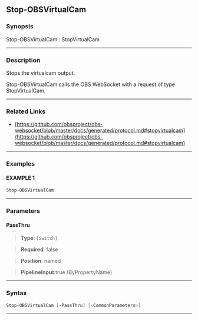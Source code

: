 Stop-OBSVirtualCam
------------------
### Synopsis
Stop-OBSVirtualCam : StopVirtualCam

---
### Description

Stops the virtualcam output.


Stop-OBSVirtualCam calls the OBS WebSocket with a request of type StopVirtualCam.

---
### Related Links
* [https://github.com/obsproject/obs-websocket/blob/master/docs/generated/protocol.md#stopvirtualcam](https://github.com/obsproject/obs-websocket/blob/master/docs/generated/protocol.md#stopvirtualcam)



---
### Examples
#### EXAMPLE 1
```PowerShell
Stop-OBSVirtualCam
```

---
### Parameters
#### **PassThru**

> **Type**: ```[Switch]```

> **Required**: false

> **Position**: named

> **PipelineInput**:true (ByPropertyName)



---
### Syntax
```PowerShell
Stop-OBSVirtualCam [-PassThru] [<CommonParameters>]
```
---
